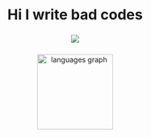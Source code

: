 <h1 align="center">Hi I write bad codes</h1>

###

<div align="center">
    <img src="https://skillicons.dev/icons?i=arch,apple,blender,vscode,c,cpp,js,ts,py,mongodb,nodejs,bun,express,gamemakerstudio" />
</div>

###

<div align="center">
  <img src="https://github-readme-stats.vercel.app/api/top-langs?username=Nyasami&locale=en&hide_title=true&layout=compact&card_width=320&langs_count=5&theme=github_dark&hide_border=true&order=2" height="150" alt="languages graph"  />
</div>
